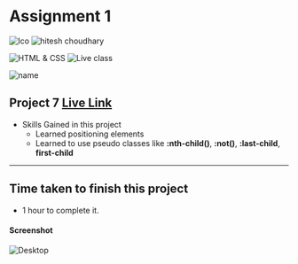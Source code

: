 # Assignment 1

![lco](https://img.shields.io/badge/iNeuron-LCO-green)
![hitesh choudhary](https://img.shields.io/badge/Hitesh--Choudhary-Full--stack--JS--bootcamp-red)

![HTML & CSS](https://img.shields.io/badge/HTML-CSS-orange)
![Live class](https://img.shields.io/badge/LIVE--CLASS-PROJECT--7-lightgrey)

![name](https://img.shields.io/badge/Satya--Narayan--Patra-Software--Developer-green)

## Project 7 [Live Link]()

-   Skills Gained in this project
    -   Learned positioning elements
    -   Learned to use pseudo classes like **:nth-child()**, **:not()**, **:last-child**, **first-child**

---

## Time taken to finish this project

-   1 hour to complete it.

#### Screenshot

![Desktop](./screnshots/Screenshot.jpg)